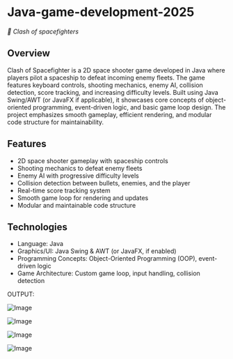 # Java-game-development-2025
*🚀 Clash of spacefighters*

## Overview

Clash of Spacefighter is a 2D space shooter game developed in Java where players pilot a spaceship to defeat incoming enemy fleets. The game features keyboard controls, shooting mechanics, enemy AI, collision detection, score tracking, and increasing difficulty levels. Built using Java Swing/AWT (or JavaFX if applicable), it showcases core concepts of object-oriented programming, event-driven logic, and basic game loop design. The project emphasizes smooth gameplay, efficient rendering, and modular code structure for maintainability.

## Features

* 2D space shooter gameplay with spaceship controls
* Shooting mechanics to defeat enemy fleets
* Enemy AI with progressive difficulty levels
* Collision detection between bullets, enemies, and the player
* Real-time score tracking system
* Smooth game loop for rendering and updates
* Modular and maintainable code structure

## Technologies

* Language: Java
* Graphics/UI: Java Swing & AWT (or JavaFX, if enabled)
* Programming Concepts: Object-Oriented Programming (OOP), event-driven logic
* Game Architecture: Custom game loop, input handling, collision detection

OUTPUT:

![Image](https://github.com/user-attachments/assets/815581da-3df8-44b2-9526-9fd223827a3a)

![Image](https://github.com/user-attachments/assets/3961782d-fae5-4943-aebd-9ed1379d25f9)

![Image](https://github.com/user-attachments/assets/9db5012c-7667-49ab-8aae-0e1141e1d086)

![Image](https://github.com/user-attachments/assets/5b79d77f-b242-4dac-a25c-18a7edfc78b8)
